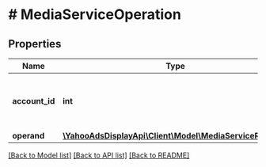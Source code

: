 # # MediaServiceOperation

## Properties

Name | Type | Description | Notes
------------ | ------------- | ------------- | -------------
**account_id** | **int** | &lt;div lang&#x3D;\&quot;ja\&quot;&gt;アカウントIDです。&lt;/div&gt; &lt;div lang&#x3D;\&quot;en\&quot;&gt;The account ID.&lt;/div&gt; |
**operand** | [**\YahooAdsDisplayApi\Client\Model\MediaServiceRecord[]**](MediaServiceRecord.md) |  |

[[Back to Model list]](../../README.md#models) [[Back to API list]](../../README.md#endpoints) [[Back to README]](../../README.md)
